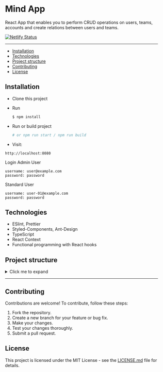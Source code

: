 # Mind App

React App that enables you to perform CRUD operations on users, teams, accounts and create relations between users and teams.

[![Netlify Status](https://api.netlify.com/api/v1/badges/2c01fcbb-9811-4e0e-b86c-e1b79e4f2c46/deploy-status)](https://app.netlify.com/sites/reactts-boilerplate/deploys)


---
  - [Installation](#installation)
  - [Technologies](#technologies)
  - [Project structure](#project-structure)
  - [Contributing](#contributing)
  - [License](#license)
## Installation

- Clone this project
- Run

  ```bash
  $ npm install
  ```

- Run or build project
  ```bash
  # or npm run start / npm run build
  ```
- Visit:

```
http://localhost:8080
```

Login
Admin User

```
username: user@example.com
password: password
```

Standard User
```
username: user-01@example.com
password: password
```

## Technologies
  - ESlint, Prettier
  - Styled-Components, Ant-Design
  - TypeScript
  - React Context
  - Functional programming with React hooks

## Project structure

<details>
<summary>Click me to expand</summary>

```tree
.
├── public
└── src
    ├── @types
    │   ├── IAccount.ts
    │   ├── ITeam.ts
    │   ├── IUser.ts
    │   ├── IUserTeam.ts
    │   └── index.ts
    ├── App.test.tsx
    ├── App.tsx
    ├── GlobalStyle.ts
    ├── Theme.ts
    ├── api
    │   ├── Http.ts
    │   ├── HttpsStatusCode.ts
    │   └── core
    │       ├── Account.ts
    │       ├── Auth.ts
    │       ├── Team.ts
    │       ├── User.ts
    │       └── UserTeam.ts
    ├── assets
    │   ├── css
    │   └── fonts
    ├── atoms
    │   ├── ActionButton.tsx
    │   ├── InitialScreen.tsx
    │   └── LoadingMask.tsx
    ├── components
    │   ├── accounts
    │   │   ├── AccountCreate.tsx
    │   │   ├── AccountForm.tsx
    │   │   ├── AccountUpdate.tsx
    │   │   └── index.tsx
    │   ├── alert
    │   │   └── index.tsx
    │   ├── containers
    │   │   ├── ElementContainer.tsx
    │   │   ├── NavigationContainer.tsx
    │   │   └── index.tsx
    │   ├── layouts
    │   │   └── Layout.tsx
    │   ├── navigation
    │   │   └── index.tsx
    │   ├── routes
    │   │   └── PrivateRoute.tsx
    │   ├── teams
    │   │   ├── TeamCreate.tsx
    │   │   ├── TeamForm.tsx
    │   │   ├── TeamUpdate.tsx
    │   │   └── index.tsx
    │   ├── title
    │   │   └── index.tsx
    │   ├── user-teams
    │   │   ├── UserTeamCreate.tsx
    │   │   ├── UserTeamForm.tsx
    │   │   ├── UserTeamUpdate.tsx
    │   │   └── index.tsx
    │   └── users
    │       ├── UserCreate.tsx
    │       ├── UserForm.tsx
    │       ├── UserUpdate.tsx
    │       └── index.tsx
    ├── context
    │   └── AuthContext.tsx
    ├── generators
    │   └── emptyObjects
    │       ├── Accounts.ts
    │       ├── Teams.ts
    │       ├── UserTeams.ts
    │       ├── Users.ts
    │       └── index.ts
    ├── hooks
    │   ├── useAuth.ts
    │   └── useDebouncedState.ts
    ├── index.tsx
    ├── pages
    │   ├── about
    │   │   └── index.tsx
    │   ├── accounts
    │   │   ├── Account.tsx
    │   │   └── index.tsx
    │   ├── login
    │   │   └── index.tsx
    │   ├── not-found
    │   │   └── index.tsx
    │   ├── profile
    │   │   └── index.tsx
    │   ├── routes.tsx
    │   ├── teams
    │   │   ├── Team.tsx
    │   │   └── index.tsx
    │   ├── user-teams
    │   │   ├── UserTeam.tsx
    │   │   └── index.tsx
    │   └── users
    │       ├── User.tsx
    │       └── index.tsx
    ├── react-app-env.d.ts
    ├── setupTests.ts
    └── utils
        └── index.tsx
```

</details>

---

## Contributing

Contributions are welcome! To contribute, follow these steps:

1. Fork the repository.
2. Create a new branch for your feature or bug fix.
3. Make your changes.
4. Test your changes thoroughly.
5. Submit a pull request.

## License

This project is licensed under the MIT License - see the [LICENSE.md](LICENSE.md) file for details.